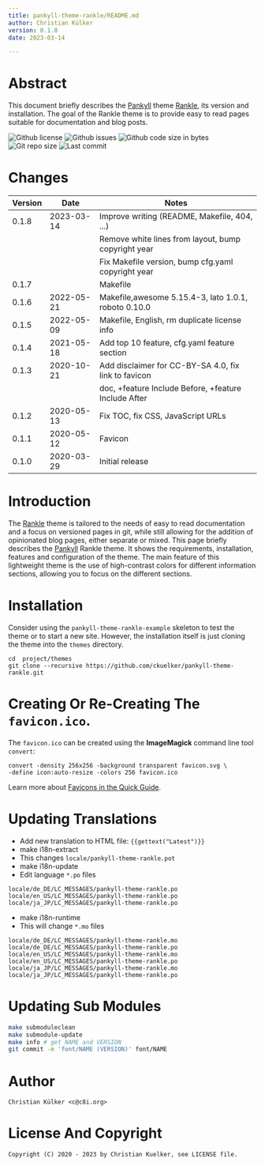```yaml
---
title: pankyll-theme-rankle/README.md
author: Christian Külker
version: 0.1.8
date: 2023-03-14

---
```


# Abstract

This document briefly describes the [Pankyll] theme [Rankle], its version and
installation. The goal of the Rankle theme is to provide easy to read pages
suitable for documentation and blog posts.

![Github license](https://img.shields.io/github/license/ckuelker/pankyll-theme-rankle.svg)
![Github issues](https://img.shields.io/github/issues/ckuelker/pankyll-theme-rankle.svg?style=popout-square)
![Github code size in bytes](https://img.shields.io/github/languages/code-size/ckuelker/pankyll-theme-rankle.svg)
![Git repo size](https://img.shields.io/github/repo-size/ckuelker/pankyll-theme-rankle.svg)
![Last commit](https://img.shields.io/github/last-commit/ckuelker/pankyll-theme-rankle.svg)

# Changes

| Version | Date       | Notes                                                |
| ------- | ---------- | ---------------------------------------------------- |
| 0.1.8   | 2023-03-14 | Improve writing (README, Makefile, 404, ...)         |
|         |            | Remove white lines from layout, bump copyright year  |
|         |            | Fix Makefile version, bump cfg.yaml copyright year   |
| 0.1.7   |            | Makefile                                             |
| 0.1.6   | 2022-05-21 | Makefile,awesome 5.15.4-3, lato 1.0.1, roboto 0.10.0 |
| 0.1.5   | 2022-05-09 | Makefile, English, rm duplicate license info         |
| 0.1.4   | 2021-05-18 | Add top 10 feature, cfg.yaml feature section         |
| 0.1.3   | 2020-10-21 | Add disclaimer for CC-BY-SA 4.0, fix link to favicon |
|         |            | doc, +feature Include Before, +feature Include After |
| 0.1.2   | 2020-05-13 | Fix TOC, fix CSS, JavaScript URLs                    |
| 0.1.1   | 2020-05-12 | Favicon                                              |
| 0.1.0   | 2020-03-29 | Initial release                                      |

# Introduction

The [Rankle] theme is tailored to the needs of easy to read documentation and a
focus on versioned pages in git, while still allowing for the addition of
opinionated blog pages, either separate or mixed. This page briefly describes
the [Pankyll] Rankle theme. It shows the requirements, installation, features
and configuration of the theme. The main feature of this lightweight theme is
the use of high-contrast colors for different information sections, allowing
you to focus on the different sections.

# Installation

Consider using the `pankyll-theme-rankle-example` skeleton to test the theme or
to start a new site. However, the installation itself is just cloning the theme
into the `themes` directory.

```shell
cd  project/themes
git clone --recursive https://github.com/ckuelker/pankyll-theme-rankle.git
```

# Creating Or Re-Creating The `favicon.ico`.

The `favicon.ico` can be created using the **ImageMagick** command line tool
`convert`:

```shell
convert -density 256x256 -background transparent favicon.svg \
-define icon:auto-resize -colors 256 favicon.ico
```

Learn more about [Favicons in the Quick Guide].

[github]: https://github.com/ckuelker/quick-guide-en-us/blob/master/Web/Design/favicon.md

# Updating Translations

- Add new translation to HTML file: `{{gettext("Latest")}}`
- make i18n-extract
- This changes `locale/pankyll-theme-rankle.pot`
- make i18n-update
- Edit language `*.po` files

~~~
locale/de_DE/LC_MESSAGES/pankyll-theme-rankle.po
locale/en_US/LC_MESSAGES/pankyll-theme-rankle.po
locale/ja_JP/LC_MESSAGES/pankyll-theme-rankle.po
~~~

- make i18n-runtime
- This will change `*.mo` files

~~~
locale/de_DE/LC_MESSAGES/pankyll-theme-rankle.mo
locale/de_DE/LC_MESSAGES/pankyll-theme-rankle.po
locale/en_US/LC_MESSAGES/pankyll-theme-rankle.mo
locale/en_US/LC_MESSAGES/pankyll-theme-rankle.po
locale/ja_JP/LC_MESSAGES/pankyll-theme-rankle.mo
locale/ja_JP/LC_MESSAGES/pankyll-theme-rankle.po
~~~

# Updating Sub Modules

```bash
make submoduleclean
make submodule-update
make info # get NAME and VERSION
git commit -m 'font/NAME (VERSION)' font/NAME
```

# Author

    Christian Külker <c@c8i.org>

# License And Copyright

    Copyright (C) 2020 - 2023 by Christian Kuelker, see LICENSE file.

[Pankyll]: https://www.pankyll.org/
[Rankle]: https://github.com/ckuelker/pankyll-theme-rankle/
[favicons in the quick guide]: https://github.com/ckuelker/quick-guide-en-us/blob/master/Dev/Web/Design/favicon.md
